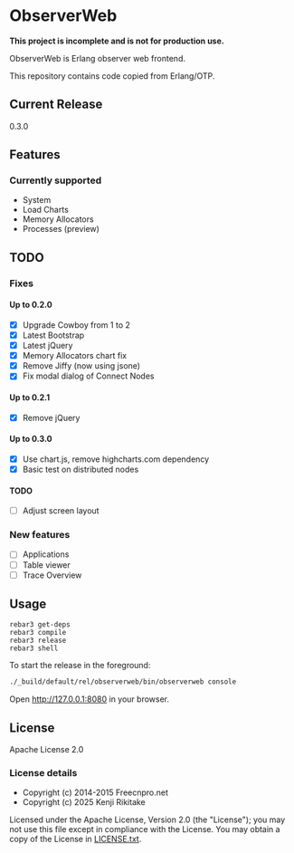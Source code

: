 # ObserverWeb

**This project is incomplete and is not for production use.** 

ObserverWeb is Erlang observer web frontend.

This repository contains code copied from Erlang/OTP.

## Current Release

0.3.0

## Features

### Currently supported

* System
* Load Charts
* Memory Allocators
* Processes (preview)

## TODO

### Fixes

#### Up to 0.2.0

- [x] Upgrade Cowboy from 1 to 2
- [x] Latest Bootstrap
- [x] Latest jQuery
- [x] Memory Allocators chart fix
- [x] Remove Jiffy (now using jsone)
- [x] Fix modal dialog of Connect Nodes

#### Up to 0.2.1

- [x] Remove jQuery

#### Up to 0.3.0

- [x] Use chart.js, remove highcharts.com dependency
- [x] Basic test on distributed nodes

#### TODO

- [ ] Adjust screen layout

### New features

- [ ] Applications
- [ ] Table viewer
- [ ] Trace Overview 

## Usage

```
rebar3 get-deps
rebar3 compile
rebar3 release
rebar3 shell
````

To start the release in the foreground:

```bash
./_build/default/rel/observerweb/bin/observerweb console
```

Open http://127.0.0.1:8080 in your browser.

## License

Apache License 2.0

### License details

* Copyright (c) 2014-2015 Freecnpro.net
* Copyright (c) 2025 Kenji Rikitake

Licensed under the Apache License, Version 2.0 (the "License"); you may not use this file except in compliance with the License. You may obtain a copy of the License in [LICENSE.txt](LICENSE.txt).
